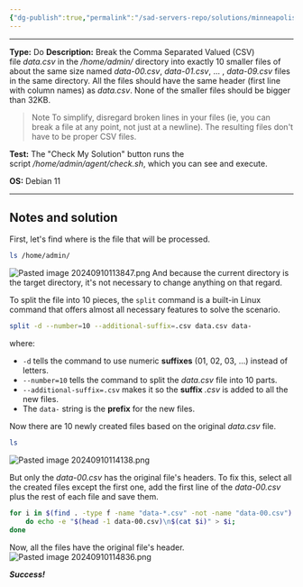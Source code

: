 ```yaml
---
{"dg-publish":true,"permalink":"/sad-servers-repo/solutions/minneapolis-break-a-csv-file/","noteIcon":"1"}
---
```


---
**Type:** Do
**Description:** Break the Comma Separated Valued (CSV) file _data.csv_ in the _/home/admin/_ directory into exactly 10 smaller files of about the same size named _data-00.csv_, _data-01.csv_, ... , _data-09.csv_ files in the same directory. All the files should have the same header (first line with column names) as _data.csv_. None of the smaller files should be bigger than 32KB.  
  
>Note
>To simplify, disregard broken lines in your files (ie, you can break a file at any point, not just at a newline). The resulting files don't have to be proper CSV files.

**Test:** The "Check My Solution" button runs the script _/home/admin/agent/check.sh_, which you can see and execute.

**OS:** Debian 11

---
## Notes and solution
First, let's find where is the file that will be processed.

```bash
ls /home/admin/
```
![Pasted image 20240910113847.png](/img/user/Sad%20Servers%20repo/Solutions/Reference%20images/Pasted%20image%2020240910113847.png)
And because the current directory is the target directory, it's not necessary to change anything on that regard.

To split the file into 10 pieces, the `split` command is a built-in Linux command that offers almost all necessary features to solve the scenario.

```bash
split -d --number=10 --additional-suffix=.csv data.csv data-
```
where:
- `-d` tells the command to use numeric **suffixes** (01, 02, 03, ...) instead of letters.
- `--number=10` tells the command to split the _data.csv_ file into 10 parts.
- `--additional-suffix=.csv` makes it so the **suffix** _.csv_ is added to all the new files.
- The `data-` string is the **prefix** for the new files.

Now there are 10 newly created files based on the original _data.csv_ file.
```bash
ls
```
![Pasted image 20240910114138.png](/img/user/Sad%20Servers%20repo/Solutions/Reference%20images/Pasted%20image%2020240910114138.png)

But only the _data-00.csv_ has the original file's headers. To fix this, select all the created files except the first one, add the first line of the _data-00.csv_ plus the rest of each file and save them.

```bash
for i in $(find . -type f -name "data-*.csv" -not -name "data-00.csv")
	do echo -e "$(head -1 data-00.csv)\n$(cat $i)" > $i;
done
```

Now, all the files have the original file's header.
![Pasted image 20240910114836.png](/img/user/Sad%20Servers%20repo/Solutions/Reference%20images/Pasted%20image%2020240910114836.png)

___Success!___

